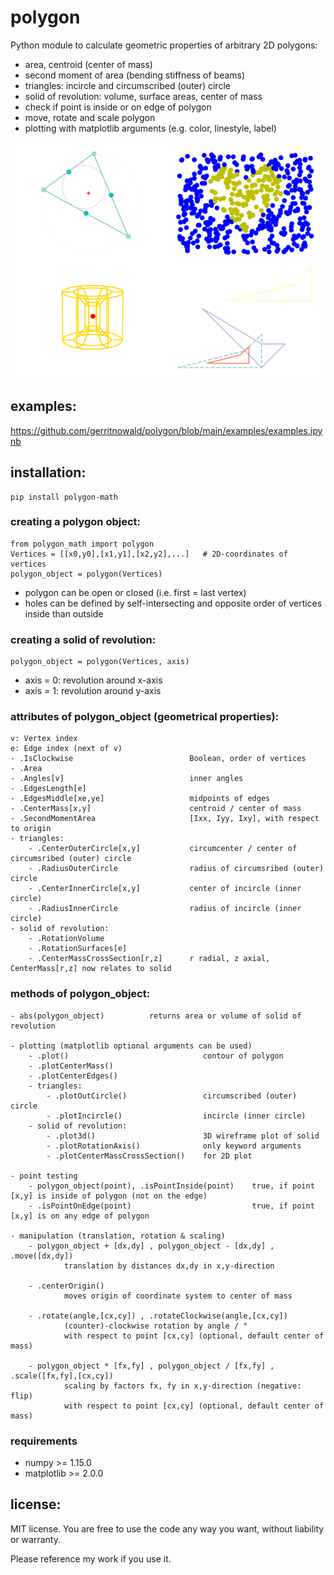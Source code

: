 # polygon
Python module to calculate geometric properties of arbitrary 2D polygons:
- area, centroid (center of mass)
- second moment of area (bending stiffness of beams)
- triangles: incircle and circumscribed (outer) circle
- solid of revolution: volume, surface areas, center of mass
- check if point is inside or on edge of polygon
- move, rotate and scale polygon
- plotting with matplotlib arguments (e.g. color, linestyle, label)

![](https://github.com/gerritnowald/polygon/blob/main/examples/examples.png)

## examples:
https://github.com/gerritnowald/polygon/blob/main/examples/examples.ipynb

## installation:
```
pip install polygon-math
```

### creating a polygon object:
```
from polygon_math import polygon
Vertices = [[x0,y0],[x1,y1],[x2,y2],...]   # 2D-coordinates of vertices
polygon_object = polygon(Vertices)
```
- polygon can be open or closed (i.e. first = last vertex)
- holes can be defined by self-intersecting and opposite order of vertices inside than outside

### creating a solid of revolution:
```
polygon_object = polygon(Vertices, axis)
```
- axis = 0: revolution around x-axis
- axis = 1: revolution around y-axis

### attributes of polygon_object (geometrical properties):
    
    v: Vertex index
    e: Edge index (next of v)
    - .IsClockwise                          Boolean, order of vertices
    - .Area
    - .Angles[v]                            inner angles
    - .EdgesLength[e]
    - .EdgesMiddle[xe,ye]                   midpoints of edges
    - .CenterMass[x,y]                      centroid / center of mass
    - .SecondMomentArea                     [Ixx, Iyy, Ixy], with respect to origin
    - triangles:
        - .CenterOuterCircle[x,y]           circumcenter / center of circumsribed (outer) circle
        - .RadiusOuterCircle                radius of circumsribed (outer) circle
        - .CenterInnerCircle[x,y]           center of incircle (inner circle)
        - .RadiusInnerCircle                radius of incircle (inner circle)
    - solid of revolution:
        - .RotationVolume
        - .RotationSurfaces[e]
        - .CenterMassCrossSection[r,z]      r radial, z axial, CenterMass[r,z] now relates to solid

### methods of polygon_object:
    
    - abs(polygon_object)          returns area or volume of solid of revolution
    
    - plotting (matplotlib optional arguments can be used)
        - .plot()                              contour of polygon
        - .plotCenterMass()
        - .plotCenterEdges()
        - triangles:
            - .plotOutCircle()                 circumscribed (outer) circle
            - .plotIncircle()                  incircle (inner circle)
        - solid of revolution:
            - .plot3d()                        3D wireframe plot of solid
            - .plotRotationAxis()              only keyword arguments
            - .plotCenterMassCrossSection()    for 2D plot
    
    - point testing
        - polygon_object(point), .isPointInside(point)    true, if point [x,y] is inside of polygon (not on the edge)
        - .isPointOnEdge(point)                           true, if point [x,y] is on any edge of polygon
    
    - manipulation (translation, rotation & scaling)
        - polygon_object + [dx,dy] , polygon_object - [dx,dy] , .move([dx,dy])
                translation by distances dx,dy in x,y-direction
        
        - .centerOrigin()
                moves origin of coordinate system to center of mass
                                        
        - .rotate(angle,[cx,cy]) , .rotateClockwise(angle,[cx,cy])
                (counter)-clockwise rotation by angle / °
                with respect to point [cx,cy] (optional, default center of mass)
                                        
        - polygon_object * [fx,fy] , polygon_object / [fx,fy] , .scale([fx,fy],[cx,cy])
                scaling by factors fx, fy in x,y-direction (negative: flip)
                with respect to point [cx,cy] (optional, default center of mass)

### requirements
- numpy >= 1.15.0
- matplotlib >= 2.0.0

## license:
MIT license. You are free to use the code any way you want, without liability or warranty.

Please reference my work if you use it.
